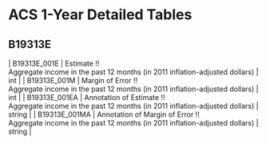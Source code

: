# ACS 1-Year Detailed Tables

## B19313E

| B19313E_001E | Estimate !!<br>Aggregate income in the past 12 months (in 2011 inflation-adjusted dollars) | int |
| B19313E_001M | Margin of Error !!<br>Aggregate income in the past 12 months (in 2011 inflation-adjusted dollars) | int |
| B19313E_001EA | Annotation of Estimate !!<br>Aggregate income in the past 12 months (in 2011 inflation-adjusted dollars) | string |
| B19313E_001MA | Annotation of Margin of Error !!<br>Aggregate income in the past 12 months (in 2011 inflation-adjusted dollars) | string |


